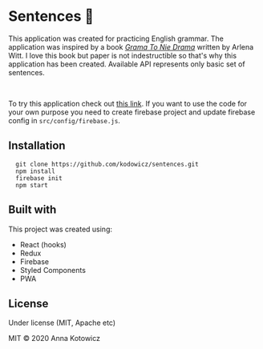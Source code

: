 # Sentences 📝


This application was created for practicing English grammar. The application was inspired by a book *[Grama To Nie Drama](https://altenberg.pl/arlena/)* written by Arlena Witt. I love this book but paper is not indestructible so that's why this application has been created. Available API represents only basic set of sentences.

<br />

To try this application check out [this link](https://english-sentences.web.app). If you want to use the code
for your own purpose you need to create firebase project and update firebase config in `src/config/firebase.js`.

## Installation
```
  git clone https://github.com/kodowicz/sentences.git
  npm install
  firebase init
  npm start
```

## Built with
This project was created using:
+ React (hooks)
+ Redux
+ Firebase
+ Styled Components
+ PWA

## License
Under license (MIT, Apache etc)

MIT © 2020 Anna Kotowicz

